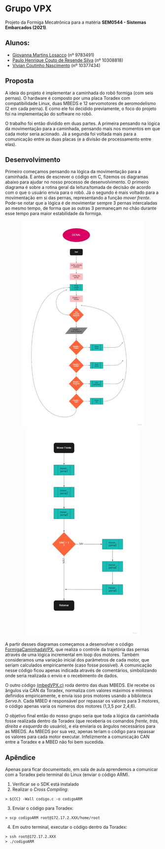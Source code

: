 # Grupo VPX

Projeto da Formiga Mecatrônica para a matéria **SEM0544 - Sistemas Embarcados (2021)**. 

## Alunos:

* [Giovanna Martins Losacco](https://github.com/gilosacco) (nº 9783491)
* [Paulo Henrique Couto de Resende Silva](https://github.com/paulohenriquecrs) (nº 10308818)
* [Vivian Coutinho Nascimento](https://github.com/vivcoutinho) (nº 10377434)

## Proposta

A ideia do projeto é implementar a caminhada do robô formiga (com seis pernas). O hardware é composto por uma placa Toradex com compatibilidade Linux, duas MBEDS e 12 servomotores de aeromodelismo (2 em cada perna). E como ele foi decidido previamente, o foco do projeto foi na implementação do software no robô.

O trabalho foi então dividido em duas partes. A primeira pensando na lógica da movimentação para a caminhada, pensando mais nos momentos em que cada motor seria acionado. Já a segunda foi voltada mais para a comunicação entre as duas placas (e a divisão de processamento entre elas).

## Desenvolvimento

Primeiro começamos pensando na lógica da movimentação para a caminhada. E antes de escrever o código em C, fizemos os diagramas abaixo para ajudar no nosso processo de desenvolvimento. O primeiro diagrama é sobre a rotina geral da leitura/tomada de decisão de acordo com o que o usuário envia para o robô. Já o segundo é mais voltado para a movimentação em si das pernas, representando a função *mover frente*. Pode-se notar que a lógica é de movimentar sempre 3 pernas intercaladas ao mesmo tempo, de forma que as outras 3 permaneçam no chão durante esse tempo para maior estabilidade da formiga.

<p align="center">
<img src="diagrama1.png" width ="400">
<img src="diagrama2.png" width="366">
</p>

A partir desses diagramas começamos a desenvolver o código [FormigaCaminhadaVPX](FormigaCaminhadaVPX.c), que realiza o controle da trajetória das pernas através de uma lógica incremental em loop dos motores. Também consideramos uma variação inicial dos parâmetros de cada motor, que seriam calculados empiricamente (caso fosse possível). A comunicação nesse código ficou apenas indicada através de comentários, simbolizando onde seria realizada o envio e o recebimento de dados.

O outro código [(mbedVPX.c)](mbedVPX.c) roda dentro das duas MBEDS. Ele recebe os ângulos via CAN da Toradex, normaliza com valores máximos e mínimos definidos empiricamente, e envia isso pros motores usando a biblioteca *Servo.h*. Cada MBED é responsável por repassar os valores para 3 motores, o código apenas varia os números dos motores (1,3,5 por 2,4,6).

O objetivo final então do nosso grupo seria que toda a lógica da caminhada fosse realizada dentro da Toradex (que receberia os comandos *frente, trás, direita e esquerda* do usuário), e ela enviaria os ângulos necessários para as MBEDS. As MBEDS por sua vez, apenas teriam o código para repassar os valores para cada motor executar. Infelizmente a comunicação CAN entre a Toradex e a MBED não foi bem sucedida.

## Apêndice

Apenas para ficar documentado, em sala de aula aprendemos a comunicar com a Toradex pelo terminal do Linux (enviar o código ARM).

1. Verificar se o SDK está instalado
2. Realizar o *Cross Compiling*:
```
> ${CC} -Wall codigo.c -o codigoARM
```
3. Enviar o código para Toradex:
```
> scp codigoARM root@172.17.2.XXX/home/root
```
4. Em outro terminal, executar o código dentro da Toradex:
```
> ssh root@172.17.2.XXX
> ./codigoARM
```

